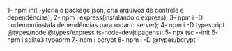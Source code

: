 1- npm init -y(cria o package json, cria arquivos de controle e dependências);
2- npm i express(instalando o express);
3- npm i -D nodemon(instala dependências para rodar o server);
4- npm i -D typescript @types/node @types/express ts-node-dev(tipagens);
5- npx tsc --init
6- npm i sqlite3 typeorm
7- npm i bcrypt
8- npm i -D @types/bcrypt